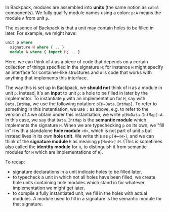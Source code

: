 In Backpack, modules are assembled into **units** (the same notion as `cabal` components). We fully qualify module names using a colon: `p:A` means the module `A` from unit `p`.

The essence of Backpack is that a unit may contain holes to be filled in later. For example, we might have:

```haskell
unit p where
  signature H where { .. }
  module A where { import H; .. }
```
Here, we can think of `A` as a piece of code that depends on a certain collection of things specified in the signature `H`; for instance `H` might specify an interface for container-like structures and `A` is code that works with anything that implements this interface.   

The way this is set up in Backpack, we **should not** think of `H` as a module in unit `p`. Instead, it's an **input** to unit `p`: a hole to be filled in later by the implementor.
To instantiate `p` with an implementation for `H`, say with `Data.IntMap`, we use the following notation: `p[H=Data.IntMap]`. To refer to something in this instantiation, we use `:` as above, e.g. to refer to the version of `A` we obtain under this instantiation, we write `p[H=Data.IntMap]:A`. In this case, we say that `Data.IntMap` is the **semantic module** which implements the signature `H`.
When we are typechecking `p` on its own, we "fill in" `H` with a standalone **hole module** `<H>`, which is not part of unit `p` but instead lives in its own **hole unit**. We write this as `p[H=<H>]`, and we can think of the **signature module** `H` as meaning `p[H=<H>]:H`. (This is sometimes also called the **identity module** for `H`, to distinguish it from semantic modules for `H` which are implementations of `H`).

To recap:
  - signature declarations in a unit indicate holes to be filled later,
  - to typecheck a unit in which not all holes have been filled, we create hole units containing hole modules which stand in for whatever implementation we might get later,
  - to compile a fully instantiated unit, we fill in the holes with actual modules. A module used to fill in a signature is the semantic module for that signature.
